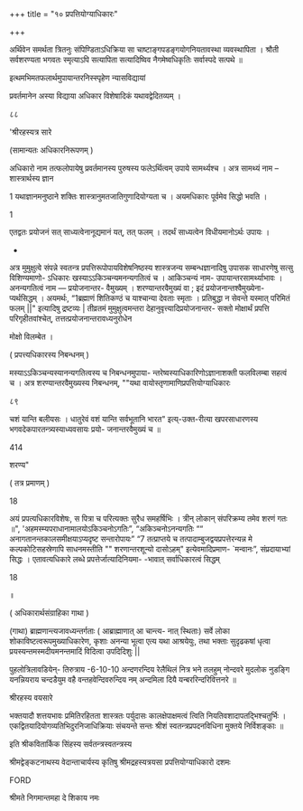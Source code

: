 +++
title = "१० प्रपत्तियोग्याधिकारः"

+++

अर्थिवेन समर्थता त्रितनुः संपिण्डिताऽधिक्रिया सा चाष्टाङ्गपडङ्गयोगनियतावस्था व्यवस्थापिता । श्रौती सर्वशरण्यता भगवतः स्मृत्याऽपि सत्यापिता सत्यादिष्विव नैगमेष्वधिकृतिः सर्वास्पदे सत्पथे ॥ 

इत्थमभिमतफलार्थमुपायान्तरनिस्स्पृहेण न्यासविद्यायां 

प्रवर्तमानेन अस्या विद्याया अधिकार विशेषादिकं यथावद्वेदितव्यम् । 

८८ 

'श्रीरहस्यत्र सारे 

(सामान्यतः अधिकारनिरूपणम् ) 

अधिकारो नाम तत्फलोपायेषु प्रवर्तमानस्य पुरुषस्य फलेऽर्थित्वम् उपाये सामर्थ्यश्च । अत्र सामथ्यं नाम – शास्त्रार्थस्य ज्ञान 

1 यथाज्ञानमनुष्ठाने शक्तिः शास्त्रानुमतजातिगुणादियोग्यता च । अयमधिकारः पूर्वमेव सिद्धो भवति । 

1 

एतद्वतः प्रयोजनं सत् साध्यत्वेनानूद्यमानं यत्, तत् फलम् । तदर्थं साध्यत्वेन विधीयमानोऽर्थः उपायः । 

- 

अत्र मुमुक्षुत्वे संपन्ने स्वतन्त्र प्रपत्तिरूपोपायविशेषनिष्ठस्य शास्त्रजन्य सम्बन्धज्ञानादिषु उपासक साधारणेषु सत्सु विशिण्यमाणो- ऽधिकारः खस्याऽऽकिञ्चन्यमनन्यगतित्वं च । आकिञ्चन्यं नाम- उपायान्तरसामर्थ्याभावः । अनन्यगतित्वं नाम — प्रयोजनान्तर- वैमुख्यम् । शरण्यान्तरवैमुख्यं वा ; इदं प्रयोजनान्तश्वैमुख्येना- प्यर्थसिद्धम् । अयमर्थः, “1ब्रह्माणं शितिकण्ठं च याश्चान्या देवताः स्मृताः । प्रतिबुद्धा न सेवन्ते यस्मात् परिमितं फलम् ||" इत्यादिषु द्रष्टव्यः | तीव्रतमं मुमुक्षुत्वमन्तरा देहानुवृत्त्यादिप्रयोजनान्तर- सक्तो मोक्षार्थं प्रपत्ति परिगृहीतवांश्चेत्, तत्तत्प्रयोजनान्तरावध्यनुरोधेन 

मोक्षो विलम्बेत । 

( प्रपत्त्यधिकारस्य निबन्धनम् ) 

मस्याऽऽकिञ्चन्यस्यानन्यगतित्वस्य च निबन्धनमुपाया- न्तरेष्वस्याधिकारिणोऽज्ञानाशक्ती फलविलम्बा सहत्वं च । अत्र शरण्यान्तरवैमुख्यस्य निबन्धनम्, ""यथा वायोस्तृणामाणिप्रपत्तियोग्याधिकारः 

८९ 

चशं यान्ति बलीयसः । धातुरेवं वशं यान्ति सर्वभूतानि भारत" इत्य्-उक्त-रीत्या खपरसाधारणस्य भगवदेकपारतन्त्र्यस्याध्यवसायः प्रयो- जनान्तरवैमुख्यं च ॥ 

414 

शरण्य" 

( तत्र प्रमाणम् ) 

18 

अयं प्रपत्यधिकारविशेषः, स पित्रा च परित्यक्तः सुरैध समहर्षिभिः । त्रीन् लोकान् संपरिक्रम्य तमेव शरणं गतः ॥", 'अहमस्म्यपराधानामालयोऽकिञ्चनोऽगतिः”, “अकिञ्चनोऽनन्यगतिः ““ अनागतानन्तकालसमीक्षयाऽप्यदृष्ट सन्तारोपायः” “7 तत्प्राप्तये च तत्पादाम्बुजद्वयप्रपत्तेरन्यन्न मे कल्पकोटिसहस्रेणापि साधनमस्तीति "" शरणान्तरशून्यो दासोऽहम्" इत्येवमादिप्रमाण- `मन्वानः”, संप्रदायाभ्यां सिद्धः । एतावत्यधिकारे लब्धे प्रपत्तेर्जात्यादिनियमा- -भावात् सर्वाधिकारत्वं सिद्धम् 

18 

॥ 

( अधिकारार्थसंग्राहिका गाथा ) 

(गाथा) ब्राह्मणान्त्यजावध्यन्तर्गताः ( आब्राह्माणात् आ चान्त्य- नात् स्थिताः) सर्वे लोका शोकाविष्टत्वरूपमुख्याधिकारेण, कृशाः अनन्या भूत्वा एत्य यथा आश्रयेयुः, तथा भक्ताः सुदृढकषां धृत्वा प्रयस्यन्तमस्मदीयमनन्तमादिं विदित्वा उपदिदिशुः || 

पुहलोत्रिलावडियेन्- तिरुत्राय -6-10-10 अन्दणरन्दिय रेलैथिलं नित्र भने तलहुम् नोन्दवरे मुदलोक नुडङ्गि यनन्नियराय चन्दडैयुम वहै वन्तहवेन्दिवरुन्दिय नम् अन्दमिला दियै यन्बररिन्दरिवित्तनरे ॥ 

श्रीरहस्य वयसारे 

भक्तयादौ शत्तयभावः प्रमितिरहितता शास्त्रतः पर्युदासः कालक्षेपाक्षमत्वं त्विति नियतिवशादापतद्भिश्चतुर्भिः । एकद्वितयादियोगव्यतिभिदुरनिजाधिक्रियाः संचयन्ते सन्तः श्रीशं स्वतन्त्रप्रपदनविधिना मुक्तये निर्विशङ्काः ॥ 

इति श्रीकवितार्किक सिंहस्य सर्वतन्त्रस्वतन्त्रस्य 

श्रीमद्वेङ्कटनाथस्य वेदान्ताचार्यस्य कृतिषु श्रीमद्रहस्यत्रयसा प्रपत्तियोग्याधिकारो दशमः 

FORD 

श्रीमते निगमान्तमहा दे शिकाय नमः 
